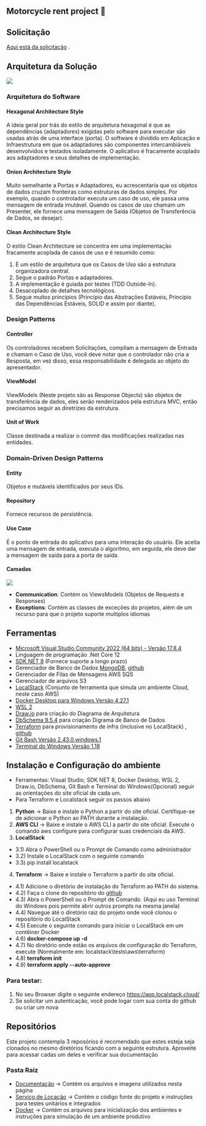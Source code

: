 ## Motorcycle rent project 👋

## Solicitação
[Aqui está da solicitação](https://github.com/cteotonio-rent/documentacao/blob/main/src/RequisitosDoProjeto.pdf)
.

## Arquitetura da Solução
<img src="https://github.com/cteotonio-rent/documentacao/blob/main/src/Architecture%20Diagram.svg" />

### Arquitetura do Software
#### Hexagonal Architecture Style
A ideia geral por trás do estilo de arquitetura hexagonal é que as dependências (adaptadores) exigidas pelo software para executar são usadas atrás de uma interface (porta).
O software é dividido em Aplicação e Infraestrutura em que os adaptadores são componentes intercambiáveis desenvolvidos e testados isoladamente. O aplicativo é fracamente acoplado aos adaptadores e seus detalhes de implementação.

#### Onion Architecture Style
Muito semelhante a Portas e Adaptadores, eu acrescentaria que os objetos de dados cruzam fronteiras como estruturas de dados simples. Por exemplo, quando o controlador executa um caso de uso, ele passa uma mensagem de entrada imutável. Quando os casos de uso chamam um Presenter, ele fornece uma mensagem de Saída (Objetos de Transferência de Dados, se desejar).

#### Clean Architecture Style
O estilo Clean Architecture se concentra em uma implementação fracamente acoplada de casos de uso e é resumido como:
1) É um estilo de arquitetura que os Casos de Uso são a estrutura organizadora central.
2) Segue o padrão Portas e adaptadores.
3) A implementação é guiada por testes (TDD Outside-In).
4) Desacoplado de detalhes tecnológicos.
5) Segue muitos princípios (Princípio das Abstrações Estáveis, Princípio das Dependências Estáveis, SOLID e assim por diante).


### Design Patterns
#### Controller
Os controladores recebem Solicitações, compilam a mensagem de Entrada e chamam o Caso de Uso, você deve notar que o controlador não cria a Resposta, em vez disso, essa responsabilidade é delegada ao objeto do apresentador.

#### ViewModel
ViewModels (Neste projeto são as Response Objects) são objetos de transferência de dados, eles serão renderizados pela estrutura MVC, então precisamos seguir as diretrizes da estrutura.

#### Unit of Work
Classe destinada a realizar o commit das modificações realizadas nas entidades.

### Domain-Driven Design Patterns
#### Entity
Objetos e mutáveis identificados por seus IDs.

#### Repository
Fornece recursos de persistência.

#### Use Case
É o ponto de entrada do aplicativo para uma interação do usuário. Ele aceita uma mensagem de entrada, executa o algoritmo, em seguida, ele deve dar a mensagem de saída para a porta de saída.

#### Camadas
<img src="https://github.com/cteotonio-rent/documentacao/blob/main/src/Arquitetura%20do%20Software.svg" />

- **Communication**: Contém os ViewsModels (Objetos de Requests e Responses)  
- **Exceptions**: Contém as classes de exceções do projetos, além de um recurso para que o projeto suporte multiplos idiomas

## Ferramentas
- [Microsoft Visual Studio Community 2022 (64 bits) - Versão 17.8.4](https://visualstudio.microsoft.com/pt-br/vs/community/)
- Linguagem de programação .Net Core 12
- [SDK NET 8](https://dotnet.microsoft.com/pt-br/download/dotnet/8.0) (Fornece suporte a longo prazo)
- Gerenciador de Banco de Dados [MongoDB](https://www.mongodb.com/), [github](https://github.com/mongodb/mongo)
- Gerenciador de Filas de Mensagens AWS SQS
- Gerenciador de arquivos S3
- [LocalStack](https://github.com/localstack/localstack) (Conjunto de ferramenta que simula um ambiente Cloud, neste caso AWS)
- [Docker Desktop para Windows Versão 4.27.1](https://www.docker.com/)
- [WSL 2](https://apps.microsoft.com/detail/9P9TQF7MRM4R?hl=pt-br&gl=BR)
- [Draw.io](https://www.diagrams.net/) para criação do Diagrama de Arquitetura
- [DbSchema 9.5.4](https://www.dbschema.com/) para criação Digrama de Banco de Dados
- [Terraform](https://www.terraform.io/) para provisionamento de infra (inclusive no LocalStack) , [github](https://github.com/hashicorp/terraform)
- [Git Bash Versão 2.43.0.windows.1](https://git-scm.com/downloads)
- [Terminal do Windows Versão 1.18](https://apps.microsoft.com/detail/9N0DX20HK701?hl=pt-br&gl=BR)

## Instalação e Configuração do ambiente
- Ferramentas: Visual Studio, SDK NET 8, Docker Desktop, WSL 2, Draw.io, DbSchema, Git Bash e Terminal do Windows(Opcional) seguir as orientações do site oficial de cada um.
- Para Terraform e Localstack seguir os passos abaixo
1) **Python** -> Baixe e instale o Python a partir do site oficial. Certifique-se de adicionar o Python ao PATH durante a instalação.
2) **AWS CLI** -> Baixe e instale o AWS CLI a partir do site oficial. Execute o comando aws configure para configurar suas credenciais da AWS.
3) **LocalStack**
- 3.1) Abra o PowerShell ou o Prompt de Comando como administrador
- 3.2) Instale o LocalStack com o seguinte comando
- 3.3) pip install localstack
4) **Terraform** -> Baixe e instale o Terraform a partir do site oficial.
- 4.1) Adicione o diretório de instalação do Terraform ao PATH do sistema.
- 4.2) Faça o clone do repositório do [github](https://github.com/hashicorp/terraform)
- 4.3) Abra o PowerShell ou o Prompt de Comando. (Aqui eu uso Terminal do Windows pois permite abrir outros prompts na mesma janela)
- 4.4) Navegue até o diretório raiz do projeto onde você clonou o repositório do LocalStack
- 4.5) Execute o seguinte comando para iniciar o LocalStack em um contêiner Docker
- 4.6) **docker-compose up -d**
- 4.7) No diretório onde estão os arquivos de configuração do Terraform, execute (Normalmente em: localstack\tests\aws\terraform)
- 4.8) **terraform init**
- 4.9) **terraform apply --auto-approve**

### Para testar:
1) No seu Browser digite o seguinte endereço https://app.localstack.cloud/
2) Se solicitar um autenticação, você pode logar com sua conta do github ou criar um nova

## Repositórios
  Este projeto contempla 3 reposórios é recomendado que estes esteja seja clonados no mesmo diretórios ficando com a seguinte estrutura.
  Aproveite para acessar cadas um deles e verificar sua documentação

### Pasta Raiz
- [Documentação](https://github.com/cteotonio-rent/documentacao) -> Contém os arquivos e imagens utilizados nesta página
- [Serviço de Locação](https://github.com/cteotonio-rent/service-user) -> Contém o código fonte do projeto e instruções para testes unitários e integrados
- [Docker](https://github.com/cteotonio-rent/docker) -> Contém os arquivos para inicialização dos ambientes e instruções para simulação de um ambiente produtivo

<!--
**Here are some ideas to get you started:**

🙋‍♀️ A short introduction - what is your organization all about?
🌈 Contribution guidelines - how can the community get involved?
👩‍💻 Useful resources - where can the community find your docs? Is there anything else the community should know?
🍿 Fun facts - what does your team eat for breakfast?
🧙 Remember, you can do mighty things with the power of [Markdown](https://docs.github.com/github/writing-on-github/getting-started-with-writing-and-formatting-on-github/basic-writing-and-formatting-syntax)
-->
